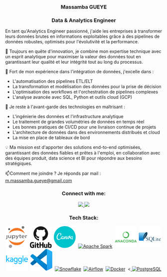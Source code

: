 <h3 align="center">Massamba GUEYE</h3>
<h3 align="center">Data & Analytics Engineer</h3>
<p>
En tant qu'Analytics Engineer passionné, j'aide les entreprises à transformer leurs données brutes en informations exploitables grâce à des pipelines de données robustes, optimisés pour l'évolutivité et la performance.

🌱 Toujours en quête d'innovation, je combine mon expertise technique avec un esprit analytique pour maximiser la valeur des données tout en garantissant leur qualité et leur intégrité tout au long du processus.

💼 Fort de mon expérience dans l'intégration de données, j'excelle dans :
- L'automatisation des pipelines ETL/ELT
- La transformation et modélisation des données pour la prise de décision
- L'optimisation des workflows et l'orchestration de pipelines complexes
- L'analyse avancée avec SQL, Python et outils cloud (GCP)

🚀 Je reste à l'avant-garde des technologies en maîtrisant :
- L'ingénierie des données et l'infrastructure analytique
- Le traitement de grandes volumétries de données en temps réel
- Les bonnes pratiques de CI/CD pour une livraison continue de projets
- L'architecture de données dans des environnements distribués et cloud
- La mise en place de tableaux de bord  

💡 Ma mission est d'apporter des solutions end-to-end optimisées, garantissant des données fiables et prêtes à l'emploi, en collaboration avec des équipes produit, data science et BI pour répondre aux besoins stratégiques.


📫Comment me joindre ? Je réponds par mail : m.massamba.gueye@gmail.com

<!-- Socials --> 

<h3 align="center">Connect with me:</h3>  
<div align="center">
<a href="https://www.linkedin.com/in/massambagueye/" target="blank">
<img src="https://cdn1.iconfinder.com/data/icons/logotypes/32/circle-linkedin-512.png" style="height: 3rem"/>
</a>



<a href="mailto:m.massamba.gueye@gmail.com" target="blank">
<img src="https://cdn2.iconfinder.com/data/icons/social-icons-color/512/gmail-512.png" style="height: 3rem"/>
</a>




</div>

<!-- Tech Stack --> 

<h3 align="Center">Tech Stack:</h3>  
<p align="center">
<a href="https://jupyter.org/" target="_blank"><img src="https://github.com/devicons/devicon/blob/master/icons/jupyter/jupyter-original-wordmark.svg" title="Jupyter" alt="Jupyter" width="70" height="70"/></a>&nbsp;
<a href="https://github.com/" target="_blank"><img src="https://github.com/devicons/devicon/blob/master/icons/github/github-original-wordmark.svg" title="Github" alt="Github" width="70" height="70"/></a>&nbsp;
<a href="https://www.canva.com/tools/logo-maker-q1/?clickId=w671MsReixyIUGuwFGT2H2vQUkDz3iWZAWLTVc0&utm_medium=affiliate&utm_source=MaxBounty.com%20ULC_10813&irgwc=1" target="_blank"><img src="https://github.com/devicons/devicon/blob/master/icons/canva/canva-original.svg" title="Canva" alt="Canva" width="70" height="70"/></a>&nbsp;
<a href="https://spark.apache.org/" target="_blank"><img src="https://upload.wikimedia.org/wikipedia/commons/f/f3/Apache_Spark_logo.svg" title="Apache Spark" alt=" Apache Spark" width="70" height="70"/></a>&nbsp;
<a href="https://www.anaconda.com/" target="_blank"><img src="https://github.com/devicons/devicon/blob/master/icons/anaconda/anaconda-original-wordmark.svg" title="Anaconda" alt="Anaconda" width="70" height="70"/></a>&nbsp;
<a href="https://www.sqlite.org/index.html" target="_blank"><img src="https://github.com/devicons/devicon/blob/master/icons/sqlite/sqlite-original-wordmark.svg" title="SQL lite" alt="SQL lite" width="70" height="70"/></a>&nbsp;
<a href="https://www.kaggle.com/" target="_blank"><img src="https://github.com/devicons/devicon/blob/master/icons/kaggle/kaggle-original-wordmark.svg" title="Kaggle" alt="Kaggle" width="70" height="70"/></a>&nbsp;
<a href="https://code.visualstudio.com/" target="_blank"><img src="https://github.com/devicons/devicon/blob/master/icons/vscode/vscode-original.svg" title="Vs code" alt="Vscode" width="70" height="70"/></a>&nbsp;
<a href="https://www.snowflake.com/en/" target="_blank"><img src="https://cdn.icon-icons.com/icons2/2699/PNG/512/snowflake_logo_icon_167979.png" title="Snowflake" alt="Snowflake" width="70" height="70"/></a>&nbsp;
<a href="https://airflow.apache.org/" target="_blank"><img src="https://www.svgrepo.com/show/353380/airflow.svg" title="Airflow" alt="Airflow" width="70" height="70"/></a>&nbsp;
<a href="https://www.docker.com/" target="_blank"><img src="https://img.icons8.com/color/512/docker.png" title="Docker" alt="Docker" width="70" height="70"/></a>&nbsp;
<<a href="https://www.postgresql.org/" target="_blank">
    <img src="https://img.icons8.com/external-justicon-flat-justicon/64/000000/external-postgresql-business-and-finance-justicon-flat-justicon.png" 
         title="PostgreSQL" alt="PostgreSQL" width="70" height="70" />
</a>&nbsp;

</p>
